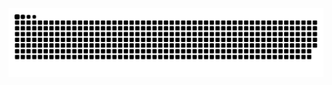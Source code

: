 <picture>
  <source media="(prefers-color-scheme: dark)" srcset="https://raw.githubusercontent.com/JanyinDD/JanyinDD/output/github-contribution-grid-snake-dark.svg" />
  <source media="(prefers-color-scheme: light)" srcset="https://raw.githubusercontent.com/JanyinDD/JanyinDD/output/github-contribution-grid-snake.svg" />
  <img alt="github-snake" src="https://raw.githubusercontent.com/JanyinDD/JanyinDD/output/github-contribution-grid-snake.svg" />
</picture>
